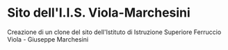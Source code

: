 # Sito dell'I.I.S. Viola-Marchesini
Creazione di un clone del sito dell'Istituto di Istruzione Superiore Ferruccio Viola - Giuseppe Marchesini

